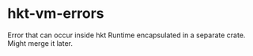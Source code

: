 # hkt-vm-errors

Error that can occur inside hkt Runtime encapsulated in a separate crate. Might merge it later.
